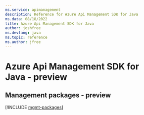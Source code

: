 ```yaml
---
ms.service: apimanagement
description: Reference for Azure Api Management SDK for Java
ms.data: 08/18/2022
title: Azure Api Management SDK for Java
author: joshfree
ms.devlang: java
ms.topic: reference
ms.author: jfree
---
```

# Azure Api Management SDK for Java - preview

## Management packages - preview
[!INCLUDE [mgmt-packages](api-management-mgmt-index.md)]